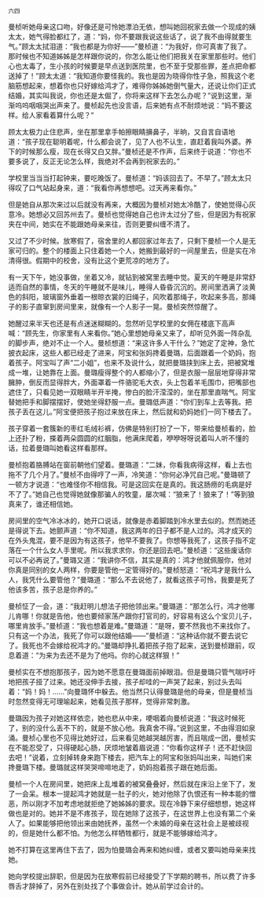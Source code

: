     六四 

   曼桢听她母亲这口吻，好像还是可怜她漂泊无依，想叫她回祝家去做一个现成的姨太太，她气得脸都红了，道：“妈，你不要跟我说这些话了，说了我不由得就要生气。”顾太太拭泪道：“我也都是为你好——”曼桢道：“为我好，你可真害了我了。那时候也不知道姊姊是怎样跟你说的，你怎么能让他们把我关在家里那些时。他们心也太毒了，生小孩的时候要是早点送到医院里，也不至于受那些罪，差点把命都送掉了！”顾太太道：“我知道你要怪我的。我也是因为晓得你性子急，照我这个老脑筋想起来，想着你也只好嫁给鸿才了，难得你姊姊她倒气量大，还说让你们正式结婚，其实叫我说，你也还是太倔了，你将来这样下去怎么办呢？”说到这里，渐渐呜呜咽咽哭出声来了。曼桢起先也没言语，后来她有点不耐烦地说：“妈不要这样。给人家看着算什么呢？”

   顾太太极力止住悲声，坐在那里拿手帕擦眼睛擤鼻子，半晌，又自言自语地道：“孩子现在聪明着呢，什么都会说了，见了人也不认生，直赶着我叫外婆。养下的时候那么瘦，现在长得又白又胖。”曼桢还是不作声，后来终于说道：“你也不要多说了，反正无论怎么样，我绝对不会再到祝家去的。”

   学校里当当当打起钟来，要吃晚饭了。曼桢道：“妈该回去了。不早了。”顾太太只得叹了口气站起身来，道：“我看你再想想吧。过天再来看你。”

   但是她自从那次来过以后就没有再来，大概因为曼桢对她太冷酷了，使她觉得心灰意冷。她想必又回苏州去了。曼桢也觉得她自己也许太过分了些，但是因为有祝家夹在中间，她实在不能跟她母亲来往，否则更要纠缠不清了。

   又过了不少时候。放寒假了，宿舍里的人都回家过年去了，只剩下曼桢一个人是无家可归的。整个的楼面上只住着她一个人，她搬到最好的一间屋里去，但是实在冷清得很。假期中的校舍，没有比这个更荒凉的地方了。

   有一天下午，她没事做，坐着又冷，就钻到被窝里去睡中觉。夏天的午睡是非常舒适而自然的事情，冬天的午睡就不是味儿，睡得人昏昏沉沉的。房间里洒满了淡黄色的斜阳，玻璃窗外垂着一根晾衣裳的旧绳子，风吹着那绳子，吹起来多高，那绳子的影子直窜到房间里来，就像有一个人影子一晃。曼桢突然惊醒了。

   她醒过来半天也还是有点迷迷糊糊的。忽然听见学校里的女佣在楼底下高声喊：“顾先生，你家里有人来看你。”她心里想她母亲又来了，却听见外面一阵杂乱的脚步声，绝对不止一个人。曼桢想道：“来这许多人干什么？”她定了定神，急忙披衣起床，这些人都已经走了进来，阿宝和张妈搀着曼璐，后面跟着一个奶妈，抱着孩子。阿宝叫了声“二小姐”，也来不及说什么，就把曼璐挟到床上去，把被窝堆成一堆，让她靠在上面。曼璐瘦得整个的人都缩小了，但是衣服一层层地穿得非常臃肿，倒反而显得胖大，外面罩着一件骆驼毛大衣，头上包着羊毛围巾，把嘴部也遮住了，只看见她一双眼睛半开半掩，惨白的脸汗滢滢的，坐在那里直喘气。阿宝替她把手和脚摆摆好，使她坐得舒服一点。曼璐低声道：“你们到车上去等我。把孩子丢在这儿。”阿宝便把孩子抱过来放在床上，然后就和奶妈她们一同下楼去了。

   孩子穿着一套簇新的枣红毛绒衫裤，仿佛是特别打扮了一下，带来给曼桢看的，脸上还扑了粉，搽着两朵圆圆的红胭脂，他满床爬着，咿咿呀呀说着叫人听不懂的话，拉着曼璐叫她看这样看那样。

   曼桢抱着胳膊站在窗前朝他们望着。曼璐道：“二妹，你看我病得这样，看上去也拖不了几个月了。”曼桢不由得哼了一声，冷笑道：“你何必净咒自己呢。”曼璐顿了一顿方才说道：“也难怪你不相信我。可是这回实在是真的。我这肠痨的毛病是好不了了。”她自己也觉得她就像那骗人的牧童，屡次喊：“狼来了！狼来了！”等到狼真来了，谁还相信她。

   房间里的空气冷冰冰的，她开口说话，就像是赤着脚踏到冷水里去似的。然而她还是得说下去。她颤声道：“你不知道，我这两年的日子都不是人过的。鸿才成天的在外头鬼混，要不是因为有这孩子，他早不要我了。你想等我死了，这孩子指不定落在一个什么女人手里呢。所以我求求你，你还是回去吧。”曼桢道：“这些废话你可以不必再说了。”曼璐又道：“我讲你不信，其实是真的：鸿才他就佩服你，他对你真是同别的女人两样，你要是管他一定管得好的。”曼桢怒道：“祝鸿才是我什么人，我凭什么要管他？”曼璐道：“那么不去说他了，就看这孩子可怜，我要是死了他该多苦，孩子总是你养的。”

   曼桢怔了一会，道：“我赶明儿想法子把他领出来。”曼璐道：“那怎么行，鸿才他哪儿肯哪！你就是告他，他也要倾家荡产跟你打官司的，好容易有这么个宝贝儿子，哪里肯放手。”曼桢道：“我也想着是难。”曼璐道：“是呀，要不然我也不来找你了。只有这一个办法，我死了你可以跟他结婚——”曼桢道：“这种话你就不要去说它了。我死也不会嫁给祝鸿才的。”曼璐却挣扎着把孩子抱了起来，送到曼桢跟前，叹息着道：“为来为去还不是为了他吗。你的心就这样狠！”

   曼桢实在不想抱那孩子，因为她不愿意在曼璐面前掉眼泪。但是曼璐只管气喘吁吁地把孩子挜了过来。她还没伸手去接，孩子却哇的一声哭了起来，别过头去叫着：“妈！妈！……”向曼璐怀中躲去。他当然只认得曼璐是他的母亲，但是曼桢当时忽然变得无可理喻起来，她看见孩子那样，觉得非常刺激。

   曼璐因为孩子对她这样依恋，她也悲从中来，哽咽着向曼桢说道：“我这时候死了，别的没什么丢不下的，就是不放心他。我真舍不得。”说到这里，不由得泪如泉涌。曼桢心里也不见得比她好过，后来看见她越哭越厉害，而且喘成一团，曼桢实在不能忍受了，只得硬起心肠，厌烦地皱着眉说道：“你看你这样子！还不赶快回去吧！”说着，立刻掉转身来跑下楼去，把汽车上的阿宝和张妈叫出来，叫她们来搀曼璐下楼。曼璐就这样哭哭啼啼地走了，奶妈抱着孩子跟在她后面。

   曼桢一个人在房间里，她把床上乱堆着的被窝叠叠好，然后就在床沿上坐下了，发了一会呆。根本一提起鸿才她就是一肚子的火，她对他除了仇恨还有一种本能的憎恶，所以刚才不加考虑地就拒绝了她姊姊的要求。现在冷静下来仔细想想，她这样做也是对的。她并不是不疼孩子，现在她除了这孩子，在这世界上也没有第二个亲人了。如果能够把他领出来由她抚养，虽然一个未婚的母亲在这社会上是被歧视的，但是她什么都不怕。为他怎么样牺牲都行，就是不能够嫁给鸿才。

   她不打算在这里再住下去了，因为怕曼璐会再来和她纠缠，或者又要叫她母亲来找她。

   她向学校提出辞职，但是因为在放寒假前已经接受了下学期的聘书，所以费了许多唇舌才辞掉了，另外在别处找了个事做会计。她从前学过会计的。

